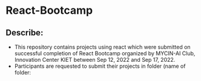 # React-Bootcamp

## Describe:
<ul>
<li>This repository contains projects using react which were submitted on successful completion of React Bootcamp organized by MYCIN-AI Club, Innovation Center KIET between Sep 12, 2022 and Sep 17, 2022.</li>
<li>Participants are requested to submit their projects in folder (name of folder: <title of project> in Sentence Case) which contains a readme and all codes with all media files used.</li>
<li>Participants are expected to add their projects as folder and Title of the project in the list below as soon as possible.</li>
</ul><br><br>
<i>Keep the code/files clean and well formatted to make it easy for contributers to contribute to your project.</i>
<br>

### Official Post: 
<a href="https://www.instagram.com/p/CiSxYo7PoJn/">Instagram</a>
<br><br><br><br>
<b> MYCIN-AI</b>
<br><a href="mycin.in">
<img src="https://user-images.githubusercontent.com/76547274/193342819-bc84f078-d7cb-4f99-aeb1-05867a7bdce3.jpg" alt="MYCIN LOGO" height="100dp" breath="100dp"></a>
<br><br>
Visit Us: <a href="mycin.in">mycin.in</a>
<br>In case of queries, contact us at <b><a href="mailto:mycin@kiet.edu">mycin@kiet.edu</a></b>.
